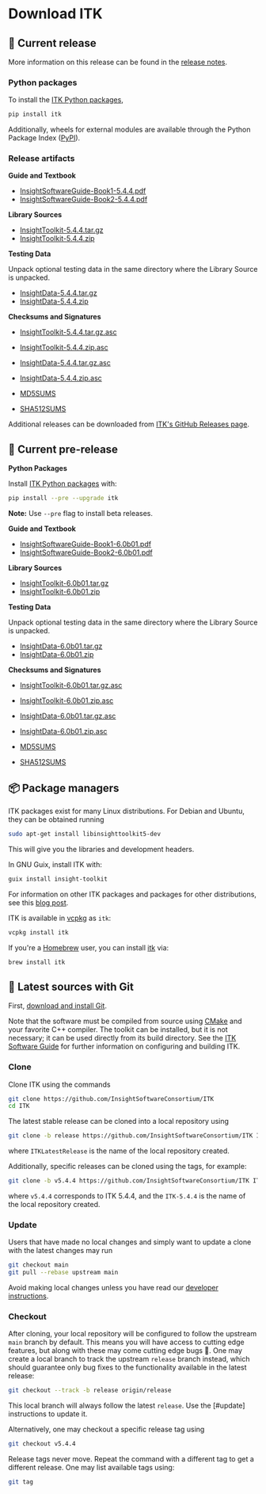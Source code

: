 Download ITK
============

💾 Current release
------------------

More information on this release can be found in the [release notes](releases/5.4.0.md).

### Python packages

To install the [ITK Python packages],

```bash
pip install itk
```

Additionally, wheels for external modules are available through the Python Package Index ([PyPI]).

### Release artifacts

**Guide and Textbook**

- [InsightSoftwareGuide-Book1-5.4.4.pdf](https://github.com/InsightSoftwareConsortium/ITK/releases/download/v5.4.4/InsightSoftwareGuide-Book1-5.4.4.pdf)
- [InsightSoftwareGuide-Book2-5.4.4.pdf](https://github.com/InsightSoftwareConsortium/ITK/releases/download/v5.4.4/InsightSoftwareGuide-Book2-5.4.4.pdf)

**Library Sources**

- [InsightToolkit-5.4.4.tar.gz](https://github.com/InsightSoftwareConsortium/ITK/releases/download/v5.4.4/InsightToolkit-5.4.4.tar.gz)
- [InsightToolkit-5.4.4.zip](https://github.com/InsightSoftwareConsortium/ITK/releases/download/v5.4.4/InsightToolkit-5.4.4.zip)

**Testing Data**

Unpack optional testing data in the same directory where the Library Source is unpacked.

- [InsightData-5.4.4.tar.gz](https://github.com/InsightSoftwareConsortium/ITK/releases/download/v5.4.4/InsightData-5.4.4.tar.gz)
- [InsightData-5.4.4.zip](https://github.com/InsightSoftwareConsortium/ITK/releases/download/v5.4.4/InsightData-5.4.4.zip)

**Checksums and Signatures**

- [InsightToolkit-5.4.4.tar.gz.asc](https://github.com/InsightSoftwareConsortium/ITK/releases/download/v5.4.4/InsightToolkit-5.4.4.tar.gz.asc)
- [InsightToolkit-5.4.4.zip.asc](https://github.com/InsightSoftwareConsortium/ITK/releases/download/v5.4.4/InsightToolkit-5.4.4.zip.asc)

- [InsightData-5.4.4.tar.gz.asc](https://github.com/InsightSoftwareConsortium/ITK/releases/download/v5.4.4/InsightData-5.4.4.tar.gz.asc)
- [InsightData-5.4.4.zip.asc](https://github.com/InsightSoftwareConsortium/ITK/releases/download/v5.4.4/InsightData-5.4.4.zip.asc)

- [MD5SUMS](https://github.com/InsightSoftwareConsortium/ITK/releases/download/v5.4.4/MD5SUMS)
- [SHA512SUMS](https://github.com/InsightSoftwareConsortium/ITK/releases/download/v5.4.4/SHA512SUMS)

Additional releases can be downloaded from [ITK's GitHub Releases page].

💾 Current pre-release
----------------------

**Python Packages**

Install [ITK Python packages](https://docs.itk.org/en/latest/learn/python_quick_start.html) with:

```bash
pip install --pre --upgrade itk
```

**Note:** Use `--pre` flag to install beta releases.

**Guide and Textbook**

- [InsightSoftwareGuide-Book1-6.0b01.pdf](https://github.com/InsightSoftwareConsortium/ITK/releases/download/v6.0b01/InsightSoftwareGuide-Book1-6.0b01.pdf)
- [InsightSoftwareGuide-Book2-6.0b01.pdf](https://github.com/InsightSoftwareConsortium/ITK/releases/download/v6.0b01/InsightSoftwareGuide-Book2-6.0b01.pdf)

**Library Sources**

- [InsightToolkit-6.0b01.tar.gz](https://github.com/InsightSoftwareConsortium/ITK/releases/download/v6.0b01/InsightToolkit-6.0b01.tar.gz)
- [InsightToolkit-6.0b01.zip](https://github.com/InsightSoftwareConsortium/ITK/releases/download/v6.0b01/InsightToolkit-6.0b01.zip)

**Testing Data**

Unpack optional testing data in the same directory where the Library Source is unpacked.

- [InsightData-6.0b01.tar.gz](https://github.com/InsightSoftwareConsortium/ITK/releases/download/v6.0b01/InsightData-6.0b01.tar.gz)
- [InsightData-6.0b01.zip](https://github.com/InsightSoftwareConsortium/ITK/releases/download/v6.0b01/InsightData-6.0b01.zip)

**Checksums and Signatures**

- [InsightToolkit-6.0b01.tar.gz.asc](https://github.com/InsightSoftwareConsortium/ITK/releases/download/v6.0b01/InsightToolkit-6.0b01.tar.gz.asc)
- [InsightToolkit-6.0b01.zip.asc](https://github.com/InsightSoftwareConsortium/ITK/releases/download/v6.0b01/InsightToolkit-6.0b01.zip.asc)

- [InsightData-6.0b01.tar.gz.asc](https://github.com/InsightSoftwareConsortium/ITK/releases/download/v6.0b01/InsightData-6.0b01.tar.gz.asc)
- [InsightData-6.0b01.zip.asc](https://github.com/InsightSoftwareConsortium/ITK/releases/download/v6.0b01/InsightData-6.0b01.zip.asc)

- [MD5SUMS](https://github.com/InsightSoftwareConsortium/ITK/releases/download/v6.0b01/MD5SUMS)
- [SHA512SUMS](https://github.com/InsightSoftwareConsortium/ITK/releases/download/v6.0b01/SHA512SUMS)


📦 Package managers
-------------------

ITK packages exist for many Linux distributions. For Debian and Ubuntu, they
can be obtained running

```bash
sudo apt-get install libinsighttoolkit5-dev
```

This will give you the libraries and development headers.

In GNU Guix, install ITK with:

```bash
guix install insight-toolkit
```

For information on other ITK packages and packages for other distributions, see
this [blog post].

ITK is available in [vcpkg] as `itk`:

```bash
vcpkg install itk
```

If you're a [Homebrew](https://brew.sh/) user, you can install [itk](https://formulae.brew.sh/formula/itk) via:

```bash
brew install itk
```

🚀 Latest sources with Git
--------------------------

First, [download and install Git](https://git-scm.com/downloads).

Note that the software must be compiled from source using [CMake] and your
favorite C++ compiler. The toolkit can be installed, but it is not necessary;
it can be used directly from its build directory. See the [ITK Software Guide]
for further information on configuring and building ITK.

### Clone

Clone ITK using the commands

```bash
git clone https://github.com/InsightSoftwareConsortium/ITK
cd ITK
```

The latest stable release can be cloned into a local repository using

```bash
git clone -b release https://github.com/InsightSoftwareConsortium/ITK ITKLatestRelease
```
where `ITKLatestRelease` is the name of the local repository created.

Additionally, specific releases can be cloned using the tags, for example:

```bash
git clone -b v5.4.4 https://github.com/InsightSoftwareConsortium/ITK ITK-5.4.4
```
where `v5.4.4` corresponds to ITK 5.4.4, and the `ITK-5.4.4` is the name
of the local repository created.

### Update

Users that have made no local changes and simply want to update a clone with
the latest changes may run

```bash
git checkout main
git pull --rebase upstream main
```

Avoid making local changes unless you have read our [developer
instructions](contributing/index.md).

### Checkout

After cloning, your local repository will be configured to follow the upstream
`main` branch by default. This means you will have access to cutting edge
features, but along with these may come cutting edge bugs :grimacing:. One may
create a local branch to track the upstream `release` branch instead, which
should guarantee only bug fixes to the functionality available in the latest
release:

```bash
git checkout --track -b release origin/release
```

This local branch will always follow the latest `release`. Use the [#update]
instructions to update it.

Alternatively, one may checkout a specific release tag using

```bash
git checkout v5.4.4
```

Release tags never move. Repeat the command with a different tag to get a
different release. One may list available tags using:

```bash
git tag
```

[blog post]: https://blog.kitware.com/itk-packages-in-linux-distributions/
[CMake]: https://cmake.org/
[Git]: https://git-scm.com
[GNU Guix]: https://guix.gnu.org/
[ITK Python packages]: https://itkpythonpackage.readthedocs.io/en/latest/Quick_start_guide.html
[ITK's GitHub Releases page]: https://github.com/InsightSoftwareConsortium/ITK/releases
[ITKPythonPackage]: https://itkpythonpackage.readthedocs.io/en/latest/index.html
[ITK Software Guide]: https://github.com/InsightSoftwareConsortium/ITKSoftwareGuide/releases
[PyPI]: https://pypi.org/search/?q=itk
[vcpkg]: https://github.com/microsoft/vcpkg
